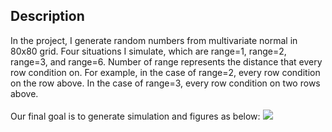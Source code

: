 ## Description
In the project, I generate random numbers from multivariate normal in 80x80 grid. Four situations I simulate, which are range=1, range=2, range=3, and range=6. Number of range represents the distance that every row condition on. For example, in the case of range=2, every row condition on the row above. In the case of range=3, every row condition on two rows above. <br/>
 <br/>
Our final goal is to generate simulation and figures as below:
<img src="https://drive.google.com/uc?export=view&id=1qbVL2Eudu9GxuGCj2uzyKK2Qdre-ktMZ">

